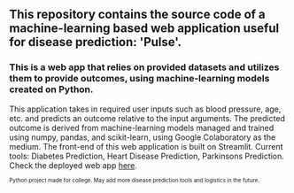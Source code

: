 ## This repository contains the source code of a machine-learning based web application useful for disease prediction: 'Pulse'.
### This is a web app that relies on provided datasets and utilizes them to provide outcomes, using machine-learning models created on Python.
This application takes in required user inputs such as blood pressure, age, etc. and predicts an outcome relative to the input arguments. The predicted outcome is derived from machine-learning models managed and trained using numpy, pandas, and scikit-learn, using Google Colaboratory as the medium. The front-end of this web application is built on Streamlit.
Current tools: Diabetes Prediction, Heart Disease Prediction, Parkinsons Prediction.
Check the deployed web app [here](https://pulseml.streamlit.app/).

<sup><sub>Python project made for college. May add more disease prediction tools and logistics in the future.</sup></sub>
